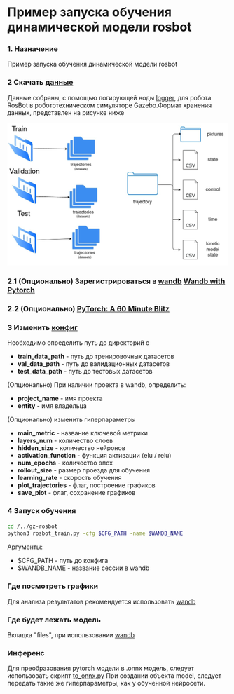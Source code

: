 # Пример запуска обучения динамической модели rosbot

### 1. Назначение

 Пример запуска обучения динамической модели rosbot

### 2 Скачать [данные](https://drive.google.com/drive/folders/1Bbpwrpy7a2CGZfnPifSkvEu84e93Ypoj?usp=sharing)
Данные собраны, с помощью логирующей ноды [logger](https://github.com/urock/rosbot/tree/develop/logger), для робота RosBot в робототехническом симуляторе Gazebo.Формат хранения данных, представлен на рисунке ниже

![datasets](/docs/images/datasets.jpg)

### 2.1 (Опционально) Зарегистрироваться в [wandb](https://wandb.ai/) [Wandb with Pytorch](https://wandb.ai/quickstart/pytorch)
### 2.2 (Опционально) [PyTorch: A 60 Minute Blitz](https://pytorch.org/tutorials/beginner/deep_learning_60min_blitz.html)

### 3 Изменить [конфиг](../examples/gz-rosbot/configs/gz-rosbot_1.yaml)

Необходимо определить путь до директорий с 
* **train_data_path** - путь до тренировочных датасетов
* **val_data_path** - путь до валидационных датасетов
* **test_data_path** - путь до тестовых датасетов

(Опционально) При наличии проекта в wandb, определить:
* **project_name** - имя проекта
* **entity** - имя владельца

(Опционально) изменить гиперпараметры
* **main_metric** - название ключевой метрики
* **layers_num** - количество слоев 
* **hidden_size** - количество нейронов
* **activation_function** - функция активации (elu / relu)
* **num_epochs** - количество эпох
* **rollout_size** - размер проезда для обучения
* **learning_rate** - скорость обучения
* **plot_trajectories** - флаг, построение графиков
* **save_plot** - флаг, сохранение графиков

### 4 Запуск обучения
```bash
cd /../gz-rosbot
python3 rosbot_train.py -cfg $CFG_PATH -name $WANDB_NAME
```
Аргументы:
* $CFG_PATH - путь до конфига
* $WANDB_NAME - название сессии в wandb

### Где посмотреть графики 
Для анализа результатов рекомендуется использовать [wandb](https://wandb.ai/) 

### Где будет лежать модель
Вкладка "files", при использовании [wandb](https://wandb.ai/) 


### Инференс

Для преобразования pytorch модели в .onnx модель, следует использовать скрипт [to_onnx.py](../examples/gz-rosbot/to_onnx.py)
При создании объекта model, следует передать такие же гиперпараметры, как у обученной нейросети.


